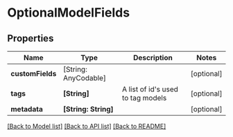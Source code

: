 # OptionalModelFields

## Properties
Name | Type | Description | Notes
------------ | ------------- | ------------- | -------------
**customFields** | [String: AnyCodable] |  | [optional] 
**tags** | **[String]** | A list of id&#39;s used to tag models | [optional] 
**metadata** | **[String: String]** |  | [optional] 

[[Back to Model list]](../README.md#documentation-for-models) [[Back to API list]](../README.md#documentation-for-api-endpoints) [[Back to README]](../README.md)


